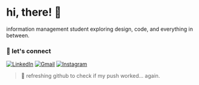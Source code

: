# hi, there! 👋

information management student exploring design, code, and everything in between.

### 🔗 let's connect

[![LinkedIn](https://img.shields.io/badge/LinkedIn-0A66C2?style=flat&logo=linkedin&logoColor=white)](https://www.linkedin.com/in/swornimashakya)
[![Gmail](https://img.shields.io/badge/Gmail-D14836?style=flat&logo=gmail&logoColor=white)](mailto:swornima9@gmail.com)
[![Instagram](https://img.shields.io/badge/Instagram-E4405F?style=flat&logo=instagram&logoColor=white)](https://www.instagram.com/swornimashakya_)

> 🔄 refreshing github to check if my push worked… again.
